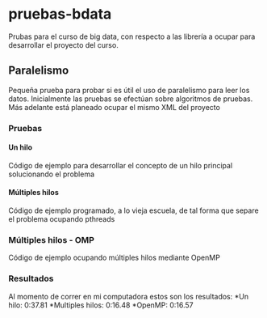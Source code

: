 # pruebas-bdata
Prubas para el curso de big data, con respecto a las librería a ocupar para desarrollar el proyecto del curso.

## Paralelismo
Pequeña prueba para probar si es útil el uso de paralelismo para leer los datos.
Inicialmente las pruebas se efectúan sobre algoritmos de pruebas. Más adelante está planeado ocupar el mismo XML del proyecto
### Pruebas
#### Un hilo
Código de ejemplo para desarrollar el concepto de un hilo principal solucionando el problema
#### Múltiples hilos
Código de ejemplo programado, a lo vieja escuela, de tal forma que separe el problema ocupando pthreads
### Múltiples hilos - OMP
Código de ejemplo ocupando múltiples hilos mediante OpenMP
### Resultados
Al momento de correr en mi computadora estos son los resultados:
*Un hilo: 0:37.81
*Multiples hilos: 0:16.48
*OpenMP: 0:16.57
